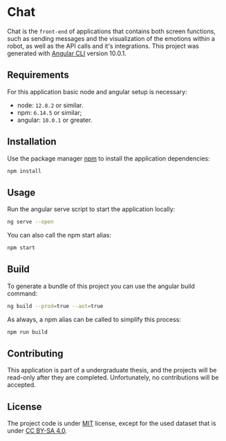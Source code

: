 # Chat
Chat is the `front-end` of applications that contains both screen functions, such as sending messages and the visualization of the emotions within a robot, as well as the API calls and it's integrations. This project was generated with [Angular CLI](https://github.com/angular/angular-cli) version 10.0.1.

## Requirements
For this application basic node and angular setup is necessary:
* node: `12.8.2` or similar.
* npm:  `6.14.5` or similar;
* angular: `10.0.1` or greater.

## Installation
Use the package manager [npm](https://www.npmjs.com/) to install the application dependencies:
```bash
npm install
```

## Usage
Run the angular serve script to start the application locally:
```bash
ng serve --open
```

You can also call the npm start alias:
```bash
npm start
```

## Build
To generate a bundle of this project you can use the angular build command:
```bash
ng build --prod=true --aot=true
```

As always, a npm alias can be called to simplify this process:
```bash
npm run build
```

## Contributing
This application is part of a undergraduate thesis, and the projects will be read-only after they are completed. Unfortunately, no contributions will be accepted.

## License
The project code is under [MIT](https://github.com/enbot/chat/blob/master/LICENSE) license, except for the used dataset that is under [CC BY-SA 4.0](https://creativecommons.org/licenses/by-sa/4.0/).
